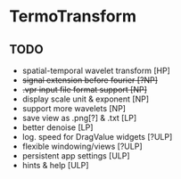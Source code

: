 # TermoTransform

## TODO

- spatial-temporal wavelet transform [HP]
- ~~signal extension before fourier [?NP]~~
- ~~.vpr input file format support [NP]~~
- display scale unit & exponent [NP]
- support more wavelets [NP]
- save view as .png[?] & .txt [LP]
- better denoise [LP]
- log. speed for DragValue widgets [?ULP]
- flexible windowing/views [?ULP]
- persistent app settings [ULP]
- hints & help [ULP]
